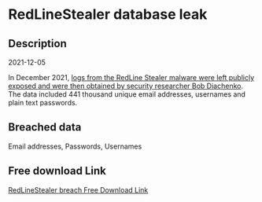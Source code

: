 # RedLineStealer database leak

## Description

2021-12-05

In December 2021, <a href="https://twitter.com/MayhemDayOne/status/1474749233475596292" target="_blank" rel="noopener">logs from the RedLine Stealer malware were left publicly exposed and were then obtained by security researcher Bob Diachenko</a>. The data included 441 thousand unique email addresses, usernames and plain text passwords.

## Breached data

Email addresses, Passwords, Usernames

## Free download Link

[RedLineStealer breach Free Download Link](https://tinyurl.com/2b2k277t)